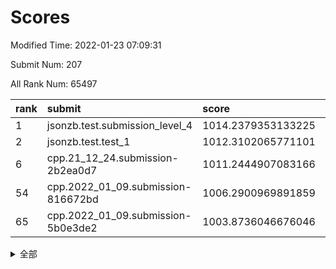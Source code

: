 # Scores

Modified Time: 2022-01-23 07:09:31

Submit Num: 207

All Rank Num: 65497

| rank |               submit               |       score        |       sigma        | pk_num |
| :--- | :--------------------------------- | :----------------- | :----------------- | :----- |
| 1    | jsonzb.test.submission_level_4     | 1014.2379353133225 | 0.8137731694010866 | 1267   |
| 2    | jsonzb.test.test_1                 | 1012.3102065771101 | 0.7968271234675773 | 1268   |
| 6    | cpp.21_12_24.submission-2b2ea0d7   | 1011.2444907083166 | 0.7878763679856687 | 1263   |
| 54   | cpp.2022_01_09.submission-816672bd | 1006.2900969891859 | 0.7381210438043229 | 1266   |
| 65   | cpp.2022_01_09.submission-5b0e3de2 | 1003.8736046676046 | 0.7077872441878043 | 1264   |


<details>
<summary>全部</summary>

| rank |                 submit                 |       score        |       sigma        | pk_num |
| :--- | :------------------------------------- | :----------------- | :----------------- | :----- |
| 1    | jsonzb.test.submission_level_4         | 1014.2379353133225 | 0.8137731694010866 | 1267   |
| 2    | jsonzb.test.test_1                     | 1012.3102065771101 | 0.7968271234675773 | 1268   |
| 3    | gobigger.level_3.submission_level_3_35 | 1011.8574961421975 | 0.7959104274072756 | 1263   |
| 4    | gobigger.level_3.submission_level_3_4  | 1011.3744031633152 | 0.7811150279688164 | 1267   |
| 5    | gobigger.level_3.submission_level_3_15 | 1011.3668480307741 | 0.7813616693146844 | 1266   |
| 6    | cpp.21_12_24.submission-2b2ea0d7       | 1011.2444907083166 | 0.7878763679856687 | 1263   |
| 7    | gobigger.level_3.submission_level_3_32 | 1011.2151490783086 | 0.7809736705148923 | 1266   |
| 8    | gobigger.level_3.submission_level_3_49 | 1010.8608669237387 | 0.775181557561046  | 1268   |
| 9    | gobigger.level_3.submission_level_3_43 | 1010.692003866054  | 0.7607528326914107 | 1264   |
| 10   | gobigger.level_3.submission_level_3_34 | 1010.6900835474471 | 0.7898729497972901 | 1261   |
| 11   | gobigger.level_3.submission_level_3_26 | 1010.6741475095464 | 0.755897796462425  | 1264   |
| 12   | gobigger.level_3.submission_level_3_22 | 1010.6471206104379 | 0.7452844753406288 | 1269   |
| 13   | gobigger.level_3.submission_level_3_40 | 1010.6270333684023 | 0.7889557354168248 | 1266   |
| 14   | gobigger.level_3.submission_level_3_21 | 1010.6257742106192 | 0.7599512517448209 | 1269   |
| 15   | gobigger.level_3.submission_level_3_23 | 1010.6031261571661 | 0.758140800506173  | 1268   |
| 16   | gobigger.level_3.submission_level_3_46 | 1010.5585134227258 | 0.7570772205558749 | 1265   |
| 17   | gobigger.level_3.submission_level_3_25 | 1010.5191757251257 | 0.7721029732182729 | 1263   |
| 18   | gobigger.level_3.submission_level_3_9  | 1010.4036955829645 | 0.7497234396875566 | 1269   |
| 19   | gobigger.level_3.submission_level_3_14 | 1010.3804280858477 | 0.7633482505368143 | 1263   |
| 20   | gobigger.level_3.submission_level_3_37 | 1010.366140788624  | 0.7676812377749699 | 1267   |
| 21   | gobigger.level_3.submission_level_3_36 | 1010.2997517704263 | 0.7857342160070924 | 1266   |
| 22   | gobigger.level_3.submission_level_3_10 | 1010.2794665589507 | 0.7511284065572522 | 1267   |
| 23   | gobigger.level_3.submission_level_3_45 | 1010.0765403226903 | 0.7756178871152865 | 1271   |
| 24   | gobigger.level_3.submission_level_3_38 | 1010.0042187280884 | 0.7545229710560176 | 1264   |
| 25   | gobigger.level_3.submission_level_3_5  | 1010.0010449121702 | 0.7790870913886224 | 1265   |
| 26   | gobigger.level_3.submission_level_3_48 | 1009.9941543577868 | 0.7526765244694915 | 1263   |
| 27   | gobigger.level_3.submission_level_3_33 | 1009.9082912227425 | 0.7739679584628492 | 1260   |
| 28   | gobigger.level_3.submission_level_3_11 | 1009.8896022656759 | 0.7495279692329089 | 1266   |
| 29   | gobigger.level_3.submission_level_3_29 | 1009.8565599999243 | 0.7544544780746235 | 1261   |
| 30   | gobigger.level_3.submission_level_3_41 | 1009.8385526072869 | 0.7386519725286911 | 1262   |
| 31   | gobigger.level_3.submission_level_3_8  | 1009.7711696131935 | 0.7571311535614563 | 1262   |
| 32   | gobigger.level_3.submission_level_3_12 | 1009.7376228884214 | 0.755292599186747  | 1267   |
| 33   | gobigger.level_3.submission_level_3_19 | 1009.7340294166614 | 0.7625706652906675 | 1262   |
| 34   | gobigger.level_3.submission_level_3_18 | 1009.6899149716683 | 0.7818565969546408 | 1263   |
| 35   | gobigger.level_3.submission_level_3_2  | 1009.6511052761061 | 0.7441189369365284 | 1267   |
| 36   | gobigger.level_3.submission_level_3_13 | 1009.6087680494454 | 0.7662377227122968 | 1267   |
| 37   | gobigger.level_3.submission_level_3_0  | 1009.5505117356986 | 0.7692199394941923 | 1259   |
| 38   | gobigger.level_3.submission_level_3_31 | 1009.4706569437463 | 0.7395445132766658 | 1260   |
| 39   | gobigger.level_3.submission_level_3_42 | 1009.3905030272991 | 0.7623708925198148 | 1266   |
| 40   | gobigger.level_3.submission_level_3_39 | 1009.385090012733  | 0.753324664342756  | 1267   |
| 41   | gobigger.level_3.submission_level_3_28 | 1009.3693933626355 | 0.7439690912228454 | 1266   |
| 42   | gobigger.level_3.submission_level_3_27 | 1009.3447709198346 | 0.7412413945480842 | 1264   |
| 43   | gobigger.level_3.submission_level_3_30 | 1009.2921747901499 | 0.7534826920234103 | 1270   |
| 44   | gobigger.level_3.submission_level_3_44 | 1009.2835122763602 | 0.7384505704446958 | 1262   |
| 45   | gobigger.level_3.submission_level_3_47 | 1009.1935442758922 | 0.7513162172798727 | 1265   |
| 46   | gobigger.level_3.submission_level_3_6  | 1009.1858840517934 | 0.7708019787898059 | 1263   |
| 47   | gobigger.level_3.submission_level_3_17 | 1009.1028865832347 | 0.7479751105976356 | 1269   |
| 48   | gobigger.level_3.submission_level_3_16 | 1008.9687692023858 | 0.7696335952417288 | 1268   |
| 49   | gobigger.level_3.submission_level_3_3  | 1008.9094390631847 | 0.7511244651512797 | 1267   |
| 50   | gobigger.level_3.submission_level_3_1  | 1008.8858061304643 | 0.7454225036515464 | 1264   |
| 51   | gobigger.level_3.submission_level_3_24 | 1008.7858511111772 | 0.7506934446927398 | 1267   |
| 52   | gobigger.level_3.submission_level_3_7  | 1008.691747221224  | 0.7229583010395165 | 1263   |
| 53   | gobigger.level_3.submission_level_3_20 | 1008.6245371380096 | 0.7531033723316148 | 1265   |
| 54   | cpp.2022_01_09.submission-816672bd     | 1006.2900969891859 | 0.7381210438043229 | 1266   |
| 55   | gobigger.level_1.submission_level_1_3  | 1005.7015403337715 | 0.7324387411039753 | 1263   |
| 56   | gobigger.level_1.submission_level_1_23 | 1004.5618857606536 | 0.7200044644781229 | 1269   |
| 57   | gobigger.level_1.submission_level_1_46 | 1004.2805831193076 | 0.7171970342874928 | 1270   |
| 58   | gobigger.level_1.submission_level_1_28 | 1004.2269359186865 | 0.7166906902157202 | 1268   |
| 59   | gobigger.level_1.submission_level_1_32 | 1004.1919171012686 | 0.706881587045718  | 1268   |
| 60   | gobigger.level_1.submission_level_1_39 | 1004.1600904579777 | 0.7381117107625276 | 1266   |
| 61   | gobigger.level_1.submission_level_1_12 | 1004.0611000002665 | 0.7113080933753334 | 1268   |
| 62   | gobigger.level_1.submission_level_1_21 | 1004.0385138814634 | 0.706092774417955  | 1267   |
| 63   | gobigger.level_1.submission_level_1_43 | 1003.9699606435069 | 0.7189410930155671 | 1263   |
| 64   | gobigger.level_1.submission_level_1_9  | 1003.8936481611918 | 0.7240252690352232 | 1266   |
| 65   | cpp.2022_01_09.submission-5b0e3de2     | 1003.8736046676046 | 0.7077872441878043 | 1264   |
| 66   | gobigger.level_1.submission_level_1_13 | 1003.8180522029987 | 0.712505403011588  | 1269   |
| 67   | gobigger.level_1.submission_level_1_20 | 1003.8099255753875 | 0.7064517601254597 | 1266   |
| 68   | gobigger.level_1.submission_level_1_11 | 1003.6267555603617 | 0.7238602678969696 | 1262   |
| 69   | gobigger.level_1.submission_level_1_31 | 1003.5819132495094 | 0.7213913921827815 | 1264   |
| 70   | gobigger.level_1.submission_level_1_19 | 1003.5564939942883 | 0.713990576565379  | 1265   |
| 71   | gobigger.level_1.submission_level_1_7  | 1003.5440281529624 | 0.7039809154322535 | 1262   |
| 72   | gobigger.level_1.submission_level_1_5  | 1003.5271057144266 | 0.7232830430012606 | 1266   |
| 73   | gobigger.level_1.submission_level_1_48 | 1003.5244805499914 | 0.7196038661949843 | 1273   |
| 74   | gobigger.level_1.submission_level_1_33 | 1003.4886293324978 | 0.7206689353295371 | 1264   |
| 75   | gobigger.level_1.submission_level_1_24 | 1003.4816460109835 | 0.7070424389186684 | 1270   |
| 76   | gobigger.level_1.submission_level_1_38 | 1003.2916057713012 | 0.7097914734413855 | 1266   |
| 77   | gobigger.level_1.submission_level_1_15 | 1003.2799568388749 | 0.7025916640509352 | 1268   |
| 78   | gobigger.level_1.submission_level_1_26 | 1003.2538752814652 | 0.7149657379190589 | 1267   |
| 79   | gobigger.level_1.submission_level_1_4  | 1003.2414531686912 | 0.7224192161770011 | 1264   |
| 80   | gobigger.level_1.submission_level_1_35 | 1003.168061617334  | 0.7187239619900901 | 1264   |
| 81   | gobigger.level_1.submission_level_1_30 | 1003.1517351830236 | 0.7116939454711345 | 1265   |
| 82   | gobigger.level_1.submission_level_1_16 | 1003.1442816749592 | 0.7186550217169535 | 1268   |
| 83   | gobigger.level_1.submission_level_1_29 | 1003.0602523186376 | 0.7087784437465224 | 1267   |
| 84   | gobigger.level_1.submission_level_1_10 | 1003.0313723646012 | 0.7226072695169691 | 1266   |
| 85   | gobigger.level_1.submission_level_1_45 | 1003.0021137729693 | 0.7201953362436715 | 1265   |
| 86   | gobigger.level_1.submission_level_1_37 | 1002.9950403444709 | 0.7161186277574145 | 1264   |
| 87   | gobigger.level_1.submission_level_1_34 | 1002.9947436773912 | 0.7189581417338884 | 1269   |
| 88   | gobigger.level_1.submission_level_1_42 | 1002.9580037341694 | 0.713520164700081  | 1269   |
| 89   | gobigger.level_1.submission_level_1_47 | 1002.9521320950776 | 0.7123871830487569 | 1265   |
| 90   | gobigger.level_1.submission_level_1_40 | 1002.932371878809  | 0.7140148923587818 | 1266   |
| 91   | gobigger.level_1.submission_level_1_6  | 1002.9314751034937 | 0.7125884075665617 | 1265   |
| 92   | gobigger.level_1.submission_level_1_25 | 1002.828199035079  | 0.7138740953403825 | 1273   |
| 93   | gobigger.level_1.submission_level_1_17 | 1002.8269635301538 | 0.7186764005227753 | 1264   |
| 94   | gobigger.level_1.submission_level_1_36 | 1002.7780094283039 | 0.7128932883417517 | 1264   |
| 95   | gobigger.level_1.submission_level_1_14 | 1002.7198873951984 | 0.7198476897909659 | 1262   |
| 96   | gobigger.level_1.submission_level_1_2  | 1002.7163125439432 | 0.7143923692918335 | 1264   |
| 97   | gobigger.level_1.submission_level_1_27 | 1002.5943815032987 | 0.7159497168372976 | 1269   |
| 98   | gobigger.level_1.submission_level_1_1  | 1002.5398047065739 | 0.709938954027171  | 1266   |
| 99   | gobigger.level_1.submission_level_1_44 | 1002.3723643717894 | 0.7159250610114519 | 1265   |
| 100  | gobigger.level_1.submission_level_1_8  | 1002.3442831483728 | 0.7072823804604547 | 1270   |
| 101  | gobigger.level_1.submission_level_1_22 | 1002.261009703515  | 0.7124054692226246 | 1267   |
| 102  | gobigger.level_1.submission_level_1_18 | 1002.2172460180874 | 0.7109357551030677 | 1265   |
| 103  | gobigger.level_1.submission_level_1_41 | 1002.1702755230075 | 0.7129383584318243 | 1269   |
| 104  | gobigger.level_1.submission_level_1_0  | 1002.1116623434839 | 0.7055660887820466 | 1265   |
| 105  | gobigger.level_1.submission_level_1_49 | 1001.4217028382651 | 0.7111421252454734 | 1264   |
| 106  | gobigger.random.submission_random_47   | 997.3005446351027  | 0.6986714406017196 | 1264   |
| 107  | gobigger.random.submission_random_13   | 997.1270949249698  | 0.7147050569762293 | 1263   |
| 108  | gobigger.random.submission_random_5    | 996.8469398403395  | 0.7054291242604072 | 1268   |
| 109  | gobigger.random.submission_random_14   | 996.8451349303308  | 0.7068577809976739 | 1271   |
| 110  | gobigger.random.submission_random_35   | 996.7086934164616  | 0.7165452039469483 | 1263   |
| 111  | gobigger.random.submission_random_16   | 996.6564126526786  | 0.7261497961764894 | 1269   |
| 112  | gobigger.random.submission_random_18   | 996.4712473822369  | 0.7172196651561844 | 1269   |
| 113  | gobigger.random.submission_random_31   | 996.391967783375   | 0.71322276485233   | 1268   |
| 114  | gobigger.random.submission_random_9    | 996.292866529147   | 0.7147931897591819 | 1266   |
| 115  | gobigger.random.submission_random_36   | 996.2823800229262  | 0.713687646674998  | 1262   |
| 116  | gobigger.random.submission_random_45   | 996.2523436851995  | 0.7072962943220813 | 1270   |
| 117  | gobigger.random.submission_random_40   | 996.2471555603453  | 0.6977155629060997 | 1270   |
| 118  | gobigger.random.submission_random_33   | 996.185044708215   | 0.706271539000199  | 1262   |
| 119  | gobigger.random.submission_random_44   | 996.1724665698504  | 0.7119337743125874 | 1264   |
| 120  | gobigger.random.submission_random_48   | 996.1494163331192  | 0.7150545925330923 | 1266   |
| 121  | gobigger.random.submission_random_4    | 996.123589747784   | 0.7157265525358624 | 1263   |
| 122  | gobigger.random.submission_random_1    | 996.0959743371039  | 0.7214210667519729 | 1263   |
| 123  | gobigger.random.submission_random_28   | 996.0878143989333  | 0.7138753329629516 | 1265   |
| 124  | gobigger.random.submission_random_37   | 996.0670964711701  | 0.7168806868925148 | 1263   |
| 125  | gobigger.random.submission_random_17   | 996.0654056594013  | 0.7217525034328954 | 1264   |
| 126  | gobigger.random.submission_random_20   | 996.0503373440455  | 0.7086485990865102 | 1258   |
| 127  | gobigger.random.submission_random_8    | 996.0431958994552  | 0.7075156916503783 | 1265   |
| 128  | gobigger.random.submission_random_26   | 995.9881884917746  | 0.7004193554817904 | 1268   |
| 129  | gobigger.random.submission_random_12   | 995.9628932871759  | 0.7156124021271103 | 1262   |
| 130  | gobigger.random.submission_random_27   | 995.9221104799462  | 0.7017753833812216 | 1263   |
| 131  | gobigger.random.submission_random_42   | 995.8725353739403  | 0.7086067984182187 | 1267   |
| 132  | gobigger.random.submission_random_46   | 995.8665388960761  | 0.7032124843597162 | 1261   |
| 133  | gobigger.random.submission_random_32   | 995.7941973347519  | 0.7108066227277146 | 1269   |
| 134  | gobigger.random.submission_random_23   | 995.7826814795736  | 0.7098258830138666 | 1267   |
| 135  | gobigger.random.submission_random_41   | 995.75857601981    | 0.7132740468464293 | 1273   |
| 136  | gobigger.random.submission_random_10   | 995.7573948236393  | 0.7277643381360273 | 1262   |
| 137  | gobigger.random.submission_random_6    | 995.6920340168023  | 0.7003739657287251 | 1268   |
| 138  | gobigger.random.submission_random_38   | 995.6753745463818  | 0.7102375513973321 | 1266   |
| 139  | gobigger.random.submission_random_30   | 995.6537773105624  | 0.7074316872261154 | 1262   |
| 140  | gobigger.random.submission_random_15   | 995.6013219771604  | 0.7021437752274187 | 1270   |
| 141  | gobigger.random.submission_random_24   | 995.5001989013011  | 0.7194515666384712 | 1267   |
| 142  | gobigger.random.submission_random_43   | 995.426277572311   | 0.717994917046928  | 1267   |
| 143  | gobigger.random.submission_random_22   | 995.3941763037698  | 0.7101741784092203 | 1265   |
| 144  | gobigger.random.submission_random_25   | 995.368362872475   | 0.7051849528631934 | 1257   |
| 145  | gobigger.random.submission_random_3    | 995.3333592914506  | 0.7011046215099738 | 1268   |
| 146  | gobigger.random.submission_random_34   | 995.320289218086   | 0.7088084822083353 | 1264   |
| 147  | gobigger.random.submission_random_2    | 995.3011723926924  | 0.7347268481516541 | 1272   |
| 148  | gobigger.random.submission_random_7    | 995.2880870569811  | 0.7043497065378217 | 1263   |
| 149  | gobigger.random.submission_random_49   | 995.201976000238   | 0.7231666678419536 | 1269   |
| 150  | gobigger.random.submission_random_39   | 995.0701890485892  | 0.7245556029959231 | 1267   |
| 151  | gobigger.random.submission_random_29   | 995.0298643466849  | 0.722166153475203  | 1265   |
| 152  | gobigger.random.submission_random_11   | 994.9807427708805  | 0.7255540073908128 | 1265   |
| 153  | gobigger.random.submission_random_19   | 994.9003470944339  | 0.708246508221774  | 1260   |
| 154  | gobigger.random.submission_random_0    | 994.9001451684553  | 0.7105139316825035 | 1267   |
| 155  | gobigger.random.submission_random_21   | 994.7599851363349  | 0.7207896378120769 | 1264   |
| 156  | gobigger.level_2.submission_level_2_42 | 993.7778485475454  | 0.7339898794671608 | 1265   |
| 157  | gobigger.level_2.submission_level_2_49 | 993.7158732738607  | 0.7352454641382913 | 1271   |
| 158  | gobigger.level_2.submission_level_2_2  | 993.6810752636918  | 0.7434751996282118 | 1264   |
| 159  | gobigger.level_2.submission_level_2_5  | 993.3975181056253  | 0.738934060871878  | 1262   |
| 160  | gobigger.level_2.submission_level_2_17 | 993.2072663195369  | 0.7458183105218595 | 1266   |
| 161  | gobigger.level_2.submission_level_2_30 | 993.1580486563913  | 0.741173490976602  | 1267   |
| 162  | gobigger.level_2.submission_level_2_10 | 992.9741410042509  | 0.7366228166928711 | 1266   |
| 163  | gobigger.level_2.submission_level_2_25 | 992.9456135442026  | 0.7520007755941552 | 1258   |
| 164  | gobigger.level_2.submission_level_2_32 | 992.9090667275127  | 0.7301008887361863 | 1265   |
| 165  | gobigger.level_2.submission_level_2_0  | 992.7123059487407  | 0.7399629370057326 | 1269   |
| 166  | gobigger.level_2.submission_level_2_8  | 992.6082344017647  | 0.7447810965543624 | 1268   |
| 167  | gobigger.level_2.submission_level_2_31 | 992.5277863054189  | 0.7445382828721661 | 1264   |
| 168  | gobigger.level_2.submission_level_2_45 | 992.5109323857234  | 0.7338218106079606 | 1263   |
| 169  | gobigger.level_2.submission_level_2_16 | 992.4636215244998  | 0.7349808852384845 | 1263   |
| 170  | gobigger.level_2.submission_level_2_26 | 992.4052000926714  | 0.7532719867886561 | 1266   |
| 171  | gobigger.level_2.submission_level_2_12 | 992.4038337706777  | 0.7452953747291446 | 1269   |
| 172  | gobigger.level_2.submission_level_2_35 | 992.3675561123671  | 0.7460384050803919 | 1270   |
| 173  | gobigger.level_2.submission_level_2_27 | 992.3151926180535  | 0.7391750772219468 | 1266   |
| 174  | gobigger.level_2.submission_level_2_1  | 992.3017235230185  | 0.754473284982506  | 1265   |
| 175  | gobigger.level_2.submission_level_2_40 | 992.1661343664631  | 0.7353997900652012 | 1264   |
| 176  | gobigger.level_2.submission_level_2_11 | 992.1536692253577  | 0.7700192559222191 | 1263   |
| 177  | gobigger.level_2.submission_level_2_21 | 992.1320467843254  | 0.7604695163029638 | 1265   |
| 178  | gobigger.level_2.submission_level_2_14 | 992.1215277247662  | 0.7395491061018042 | 1267   |
| 179  | gobigger.level_2.submission_level_2_44 | 992.1092328572497  | 0.7360838426450829 | 1267   |
| 180  | gobigger.level_2.submission_level_2_15 | 992.0338839139141  | 0.7563526030550083 | 1265   |
| 181  | gobigger.level_2.submission_level_2_34 | 992.0335790503642  | 0.7390627777492287 | 1264   |
| 182  | gobigger.level_2.submission_level_2_38 | 991.9495075365337  | 0.7376108809097534 | 1266   |
| 183  | gobigger.level_2.submission_level_2_7  | 991.8320929415072  | 0.7597912990150618 | 1265   |
| 184  | gobigger.level_2.submission_level_2_24 | 991.7619815092417  | 0.7305914806277412 | 1270   |
| 185  | gobigger.level_2.submission_level_2_3  | 991.7535622560288  | 0.7439979414469178 | 1262   |
| 186  | gobigger.level_2.submission_level_2_46 | 991.7158823452958  | 0.7406600756391511 | 1267   |
| 187  | gobigger.level_2.submission_level_2_39 | 991.6900185568605  | 0.7681146525419632 | 1269   |
| 188  | gobigger.level_2.submission_level_2_28 | 991.6447727513889  | 0.7495146055910393 | 1263   |
| 189  | gobigger.level_2.submission_level_2_29 | 991.5699410656239  | 0.7490977555232458 | 1268   |
| 190  | gobigger.level_2.submission_level_2_22 | 991.5318766577806  | 0.755634434923629  | 1263   |
| 191  | gobigger.level_2.submission_level_2_23 | 991.5230638724306  | 0.7599035682655761 | 1270   |
| 192  | gobigger.level_2.submission_level_2_47 | 991.4995240812443  | 0.7545128985934416 | 1265   |
| 193  | gobigger.level_2.submission_level_2_37 | 991.3666118392072  | 0.7429332775925935 | 1271   |
| 194  | gobigger.level_2.submission_level_2_33 | 991.3381327798348  | 0.7489163480635126 | 1261   |
| 195  | gobigger.level_2.submission_level_2_20 | 991.2609167339665  | 0.7368515363336777 | 1268   |
| 196  | gobigger.level_2.submission_level_2_18 | 991.195957691913   | 0.745560712671352  | 1266   |
| 197  | gobigger.level_2.submission_level_2_43 | 991.0580267450486  | 0.7411509991325611 | 1265   |
| 198  | gobigger.level_2.submission_level_2_41 | 991.0195585826928  | 0.7497419323078156 | 1264   |
| 199  | gobigger.level_2.submission_level_2_9  | 991.0072386707551  | 0.7395336561749256 | 1266   |
| 200  | gobigger.level_2.submission_level_2_36 | 990.9542784401839  | 0.7495230929849358 | 1267   |
| 201  | gobigger.level_2.submission_level_2_13 | 990.9001727146126  | 0.7485271862285426 | 1265   |
| 202  | gobigger.level_2.submission_level_2_6  | 990.7175960507674  | 0.7688123476133192 | 1269   |
| 203  | gobigger.level_2.submission_level_2_48 | 990.4815910030893  | 0.770595254377507  | 1268   |
| 204  | gobigger.level_2.submission_level_2_19 | 990.4236113532879  | 0.7681743479127026 | 1267   |
| 205  | gobigger.level_2.submission_level_2_4  | 990.4224313301279  | 0.7746544490386125 | 1261   |
| 206  | gobigger.none.submission_none_0        | 976.1087626180597  | 1.421100736116715  | 1265   |
| 207  | gobigger.none.submission_none_1        | 975.8357423980952  | 1.4610174004326546 | 1266   |

</details>